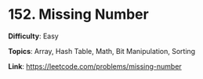 # 152. Missing Number

**Difficulty**: Easy

**Topics**: Array, Hash Table, Math, Bit Manipulation, Sorting

**Link**: https://leetcode.com/problems/missing-number
